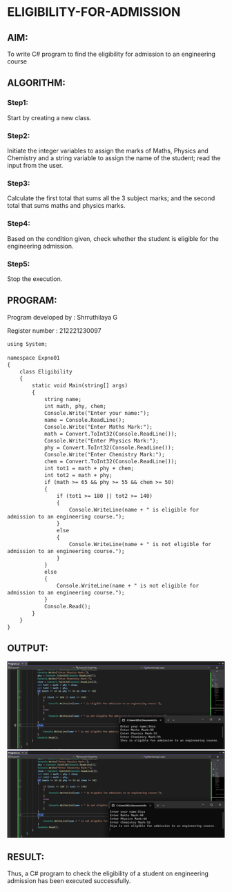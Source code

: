 # ELIGIBILITY-FOR-ADMISSION

## AIM:
To write C# program to find the eligibility for admission to an engineering course
## ALGORITHM:
### Step1:
Start by creating a new class.
### Step2:
Initiate the integer variables to assign the marks of Maths, Physics and Chemistry and a string variable to assign the name of the student; read the input from the user.
### Step3:
Calculate the first total that sums all the 3 subject marks; and the second total that sums maths and physics marks.
### Step4:
Based on the condition given, check whether the student is eligible for the engineering admission.
### Step5:
Stop the execution.
## PROGRAM:
Program developed by : Shrruthilaya G

Register number : 212221230097
```
using System;

namespace Expno01
{
    class Eligibility
    {
        static void Main(string[] args)
        {
            string name;
            int math, phy, chem;
            Console.Write("Enter your name:");
            name = Console.ReadLine();
            Console.Write("Enter Maths Mark:");
            math = Convert.ToInt32(Console.ReadLine());
            Console.Write("Enter Physics Mark:");
            phy = Convert.ToInt32(Console.ReadLine());
            Console.Write("Enter Chemistry Mark:");
            chem = Convert.ToInt32(Console.ReadLine());
            int tot1 = math + phy + chem;
            int tot2 = math + phy;
            if (math >= 65 && phy >= 55 && chem >= 50)
            {
                if (tot1 >= 180 || tot2 >= 140)
                {
                    Console.WriteLine(name + " is eligible for admission to an engineering course.");
                }
                else
                {
                    Console.WriteLine(name + " is not eligible for admission to an engineering course.");
                }
            }
            else
            {
                Console.WriteLine(name + " is not eligible for admission to an engineering course.");
            }
            Console.Read();
        }
    }
}
```
## OUTPUT:
![](output1.png)
![](output2.png)

## RESULT:
Thus, a C# program to check the eligibility of a student on engineering admission has been executed successfully.
